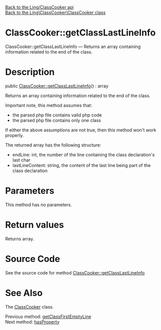 [Back to the Ling/ClassCooker api](https://github.com/lingtalfi/ClassCooker/blob/master/doc/api/Ling/ClassCooker.md)<br>
[Back to the Ling\ClassCooker\ClassCooker class](https://github.com/lingtalfi/ClassCooker/blob/master/doc/api/Ling/ClassCooker/ClassCooker.md)


ClassCooker::getClassLastLineInfo
================



ClassCooker::getClassLastLineInfo — Returns an array containing information related to the end of the class.




Description
================


public [ClassCooker::getClassLastLineInfo](https://github.com/lingtalfi/ClassCooker/blob/master/doc/api/Ling/ClassCooker/ClassCooker/getClassLastLineInfo.md)() : array




Returns an array containing information related to the end of the class.

Important note, this method assumes that:

- the parsed php file contains valid php code
- the parsed php file contains only one class

If either the above assumptions are not true, then this method won't work properly.



The returned array has the following structure:


- endLine: int, the number of the line containing the class declaration's last char
- lastLineContent: string, the content of the last line being part of the class declaration




Parameters
================

This method has no parameters.


Return values
================

Returns array.








Source Code
===========
See the source code for method [ClassCooker::getClassLastLineInfo](https://github.com/lingtalfi/ClassCooker/blob/master/ClassCooker.php#L660-L682)


See Also
================

The [ClassCooker](https://github.com/lingtalfi/ClassCooker/blob/master/doc/api/Ling/ClassCooker/ClassCooker.md) class.

Previous method: [getClassFirstEmptyLine](https://github.com/lingtalfi/ClassCooker/blob/master/doc/api/Ling/ClassCooker/ClassCooker/getClassFirstEmptyLine.md)<br>Next method: [hasProperty](https://github.com/lingtalfi/ClassCooker/blob/master/doc/api/Ling/ClassCooker/ClassCooker/hasProperty.md)<br>

